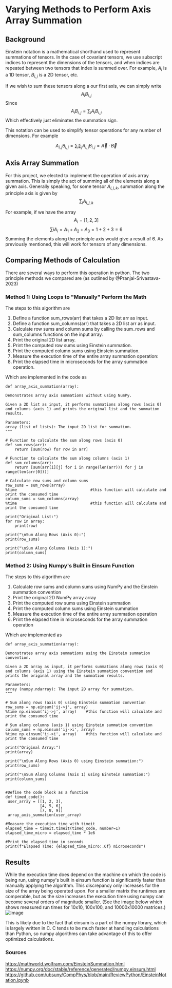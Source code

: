 # Varying Methods to Perform Axis Array Summation

## Background
Einstein notation is a mathematical shorthand used to represent summations of tensors. In the case of covariant tensors, we use subscript indices to represent the dimensions of the tensors, and when indices are repeated
between two tensors that index is summed over. For example, $A_i$ is a 1D tensor, $B_{i,j}$ is a 2D tensor, etc. 

If we wish to sum these tensors along a our first axis, we can simply write
$$A_i B_{i,j}$$
Since
$$A_i B_{i,j} = \sum_{i} A_i B_{i,j}$$
Which effectively just eliminates the summation sign. 

This notation can be used to simplify tensor operations for any number of dimensions. For example

$$A_{i,j} B_{i,j} = \sum_{i} \sum_{j} A_{i,j} B_{i,j} = \vec{A} \cdot \vec{B}$$

## Axis Array Summation

For this project, we elected to implement the operation of axis array summation. This is simply the act of summing all of the elements along a given axis. Generally speaking, for some tensor $A_{i,j,k}$, summation along
the principle axis is given by
$$\sum_{i} A_{i,j,k}$$

For example, if we have the array
$$A_i = [1,2,3]$$
$$\sum{i} A_i = A_1 + A_2 + A_3 = 1 + 2 + 3 = 6$$
Summing the elements along the principle axis would give a result of 6. As previously mentioned, this will work for tensors of any dimensions.

## Comparing Methods of Calculation

There are several ways to perform this operation in python. The two principle methods we compared are (as outlined by @Pranjal-Srivastava-2023)

### Method 1: Using Loops to "Manually" Perform the Math

The steps to this algorithm are

1) Define a function sum_rows(arr) that takes a 2D list arr as input.
2) Define a function sum_columns(arr) that takes a 2D list arr as input.
3) Calculate row sums and column sums by calling the sum_rows and sum_columns functions on the input array.
4) Print the original 2D list array.
5) Print the computed row sums using Einstein summation.
6) Print the computed column sums using Einstein summation.
7) Measure the execution time of the entire array summation operation:
8) Print the elapsed time in microseconds for the array summation operation.

Which are implemented in the code as


`def array_axis_summation(array):`
    
    Demonstrates array axis summations without using NumPy.

    Given a 2D list as input, it performs summations along rows (axis 0)
    and columns (axis 1) and prints the original list and the summation results.

    Parameters:
    array (list of lists): The input 2D list for summation.
    """

    # Function to calculate the sum along rows (axis 0)
    def sum_rows(arr):
        return [sum(row) for row in arr]

    # Function to calculate the sum along columns (axis 1)
    def sum_columns(arr):
        return [sum(arr[i][j] for i in range(len(arr))) for j in range(len(arr[0]))]

    # Calculate row sums and column sums
    row_sums = sum_rows(array)
    %time                                #this function will calculate and print the consumed time
    column_sums = sum_columns(array)
    %time                                #this function will calculate and print the consumed time

    print("Original List:")
    for row in array:
        print(row)

    print("\nSum Along Rows (Axis 0):")
    print(row_sums)

    print("\nSum Along Columns (Axis 1):")
    print(column_sums)


### Method 2: Using Numpy's Built in Einsum Function

The steps to this algorithm are

1) Calculate row sums and column sums using NumPy and the Einstein summation convention
2) Print the original 2D NumPy array array
3) Print the computed row sums using Einstein summation
4) Print the computed column sums using Einstein summation
5) Measure the execution time of the entire array summation operation
6) Print the elapsed time in microseconds for the array summation operation

Which are implemented as

`def array_axis_summation(array):`   
 
    Demonstrates array axis summations using the Einstein summation convention.

    Given a 2D array as input, it performs summations along rows (axis 0)
    and columns (axis 1) using the Einstein summation convention and
    prints the original array and the summation results.

    Parameters:
    array (numpy.ndarray): The input 2D array for summation.
    """

    # Sum along rows (axis 0) using Einstein summation convention
    row_sums = np.einsum('ij->j', array)
    %time np.einsum('ij->j', array)    #this function will calculate and print the consumed time

    # Sum along columns (axis 1) using Einstein summation convention
    column_sums = np.einsum('ij->i', array)
    %time np.einsum('ij->i', array)    #this function will calculate and print the consumed time

    print("Original Array:")
    print(array)

    print("\nSum Along Rows (Axis 0) using Einstein summation:")
    print(row_sums)

    print("\nSum Along Columns (Axis 1) using Einstein summation:")
    print(column_sums)


    #Define the code block as a function
    def timed_code():
     user_array = [[1, 2, 3],
                   [4, 5, 6],
                   [7, 8, 9]]
     array_axis_summation(user_array)

    #Measure the execution time with timeit
    elapsed_time = timeit.timeit(timed_code, number=1)
    elapsed_time_micro = elapsed_time * 1e6

    #Print the elapsed time in seconds
    print(f"Elapsed Time: {elapsed_time_micro:.6f} microseconds")


## Results

While the execution time does depend on the machine on which the code is being run, using numpy's built in einsum function is significantly faster than manually applying the algorithm. This discrepancy only increases for the size of the array being operated upon. For a smaller matrix the runtimes are comperable, but as the size increases the execution time using numpy can become several orders of magnitude smaller. (See the image below which shows measured run times for 10x10, 100x100, and 10000x10000 matrices.)
![image](https://github.com/WildJimmy/23-Homework2G2-James/assets/94491866/0f318225-d6ba-407b-8c52-1e2181ba219f)

This is likely due to the fact that einsum is a part of the numpy library, which is largely written in C. C tends to be much faster at handling calculations than Python, so numpy algorithms can take advantage of this to offer optimized calculations.

### Sources
https://mathworld.wolfram.com/EinsteinSummation.html
https://numpy.org/doc/stable/reference/generated/numpy.einsum.html
https://github.com/ubsuny/CompPhys/blob/main/ReviewPython/EinsteinNotation.ipynb
